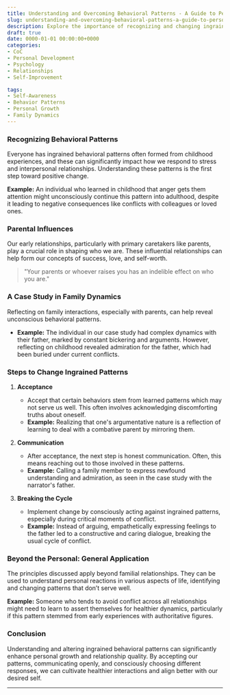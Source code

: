 ```yaml
---
title: Understanding and Overcoming Behavioral Patterns - A Guide to Personal Growth
slug: understanding-and-overcoming-behavioral-patterns-a-guide-to-personal-growth
description: Explore the importance of recognizing and changing ingrained behavioral patterns for personal development and healthier relationships.
draft: true
date: 0000-01-01 00:00:00+0000
categories:
- CoC
- Personal Development
- Psychology
- Relationships
- Self-Improvement

tags:
- Self-Awareness
- Behavior Patterns
- Personal Growth
- Family Dynamics
---
```


### Recognizing Behavioral Patterns

Everyone has ingrained behavioral patterns often formed from childhood experiences, and these can significantly impact how we respond to stress and interpersonal relationships. Understanding these patterns is the first step toward positive change.

**Example:** An individual who learned in childhood that anger gets them attention might unconsciously continue this pattern into adulthood, despite it leading to negative consequences like conflicts with colleagues or loved ones.

### Parental Influences

Our early relationships, particularly with primary caretakers like parents, play a crucial role in shaping who we are. These influential relationships can help form our concepts of success, love, and self-worth.

> "Your parents or whoever raises you has an indelible effect on who you are."

### A Case Study in Family Dynamics

Reflecting on family interactions, especially with parents, can help reveal unconscious behavioral patterns.

- **Example:** The individual in our case study had complex dynamics with their father, marked by constant bickering and arguments. However, reflecting on childhood revealed admiration for the father, which had been buried under current conflicts.

### Steps to Change Ingrained Patterns

1. **Acceptance**
   - Accept that certain behaviors stem from learned patterns which may not serve us well. This often involves acknowledging discomforting truths about oneself.
   - **Example:** Realizing that one's argumentative nature is a reflection of learning to deal with a combative parent by mirroring them.

2. **Communication**
   - After acceptance, the next step is honest communication. Often, this means reaching out to those involved in these patterns.
   - **Example:** Calling a family member to express newfound understanding and admiration, as seen in the case study with the narrator's father.

3. **Breaking the Cycle**
   - Implement change by consciously acting against ingrained patterns, especially during critical moments of conflict.
   - **Example:** Instead of arguing, empathetically expressing feelings to the father led to a constructive and caring dialogue, breaking the usual cycle of conflict.

### Beyond the Personal: General Application

The principles discussed apply beyond familial relationships. They can be used to understand personal reactions in various aspects of life, identifying and changing patterns that don’t serve well.

**Example:** Someone who tends to avoid conflict across all relationships might need to learn to assert themselves for healthier dynamics, particularly if this pattern stemmed from early experiences with authoritative figures.

### Conclusion

Understanding and altering ingrained behavioral patterns can significantly enhance personal growth and relationship quality. By accepting our patterns, communicating openly, and consciously choosing different responses, we can cultivate healthier interactions and align better with our desired self.

---
